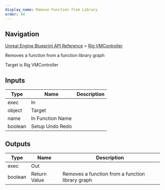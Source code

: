 ```yaml
---
display_name: Remove Function from Library
order: 84
---
```

## Navigation

[Unreal Engine Blueprint API Reference](https://dev.epicgames.com/documentation/en-us/unreal-engine/BlueprintAPI) > [Rig VMController](https://dev.epicgames.com/documentation/en-us/unreal-engine/BlueprintAPI/RigVMController)

Removes a function from a function library graph

Target is Rig VMController

## Inputs

| Type | Name | Description |
| --- | --- | --- |
| exec | In |  |
| object | Target |  |
| name | In Function Name |  |
| boolean | Setup Undo Redo |  |

## Outputs

| Type | Name | Description |
| --- | --- | --- |
| exec | Out |  |
| boolean | Return Value | Removes a function from a function library graph |
